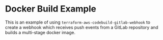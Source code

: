 # Docker Build Example

This is an example of using `terraform-aws-codebuild-gitlab-webhook` to create a webhook which receives push events from
a GitLab repository and builds a multi-stage docker image.
